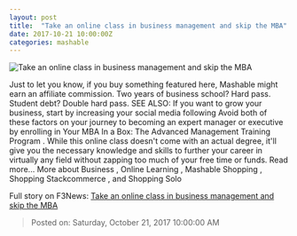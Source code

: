 ```yaml
---
layout: post
title:  "Take an online class in business management and skip the MBA"
date: 2017-10-21 10:00:00Z
categories: mashable
---
```


![Take an online class in business management and skip the MBA](https://i.amz.mshcdn.com/RaxFrJJ2U74ynpx2Mutg2aATa_o=/1200x630/2017%2F10%2F21%2Ff7%2F881f92a8ad7e43c0a5e331f7891d377f.829fd.jpg)

Just to let you know, if you buy something featured here, Mashable might earn an affiliate commission. Two years of business school? Hard pass. Student debt? Double hard pass. SEE ALSO: If you want to grow your business, start by increasing your social media following Avoid both of these factors on your journey to becoming an expert manager or executive by enrolling in Your MBA In a Box: The Advanced Management Training Program . While this online class doesn't come with an actual degree, it'll give you the necessary knowledge and skills to further your career in virtually any field without zapping too much of your free time or funds. Read more... More about Business , Online Learning , Mashable Shopping , Shopping Stackcommerce , and Shopping Solo


Full story on F3News: [Take an online class in business management and skip the MBA](http://www.f3nws.com/n/4U3aFD)

> Posted on: Saturday, October 21, 2017 10:00:00 AM
